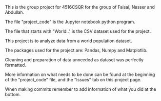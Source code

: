 This is the group project for 4516CSQR for the group of Faisal, Nasser and Abdullah.

The file "project_code" is the Jupyter notebook python program.

The file that starts with "World.." is the CSV dataset used for the project.

This project is to analyze data from a world population dataset.

The packages used for the project are: Pandas, Numpy and Matplotlib.

Cleaning and preparation of data unneeded as dataset was perfectly formatted.

More information on what needs to be done can be found at the beginning of the "project_code" file, and the "Issues" tab on this project page.

When making commits remember to add information of what you did at the bottom.
